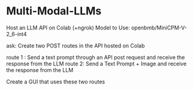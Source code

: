 # Multi-Modal-LLMs
Host an LLM API on Colab (+ngrok) Model to Use: openbmb/MiniCPM-V-2_6-int4


ask: Create two POST routes in the API hosted on Colab

route 1 : Send a text prompt through an API post request and receive the response from the LLM
route 2: Send a Text Prompt + Image and receive the response from the LLM

Create a GUI that uses these two routes
